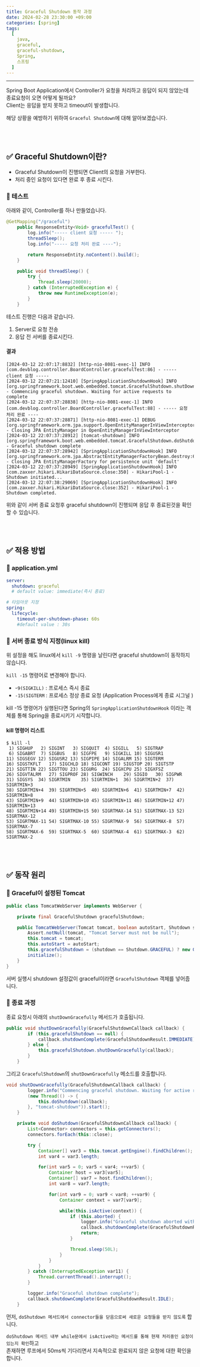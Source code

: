 ```yaml
---
title: Graceful Shutdown 동작 과정
date: 2024-02-28 23:30:00 +09:00
categories: [spring]
tags:
  [
    java,
    graceful,
    graceful-shutdown,
    Spring,
    스프링
  ]
---
```


* * *

Spring Boot Application에서 Controller가 요청을 처리하고 응답이 되지 않았는데 종료요청이 오면 어떻게 될까요?  
Client는 응답을 받지 못하고 timeout이 발생합니다.

해당 상황을 예방하기 위하여 `Graceful Shutdown`에 대해 알아보겠습니다.

<br><br>

##  ✅ Graceful Shutdown이란?

* Graceful Shutdown이 진행되면 Client의 요청을 거부한다.
* 처리 중인 요청이 있다면 완료 후 종료 시킨다.

### 📌 테스트

아래와 같이, Controller를 하나 만들었습니다.

```java
@GetMapping("/graceful")
    public ResponseEntity<Void> gracefulTest() {
        log.info("----- client 요청 ----- ");
        threadSleep();
        log.info("----- 요청 처리 완료 ----");

        return ResponseEntity.noContent().build();
    }

    public void threadSleep() {
        try {
            Thread.sleep(20000);
        } catch (InterruptedException e) {
            throw new RuntimeException(e);
        }
    }
```
테스트 진행은 다음과 같습니다.

1. Server로 요청 전송
2. 응답 전 서버를 종료시킨다.

#### 결과
```text
[2024-03-12 22:07:17:8832] [http-nio-8081-exec-1] INFO  [com.devblog.controller.BoardController.gracefulTest:86] - ----- client 요청 ----- 
[2024-03-12 22:07:21:12410] [SpringApplicationShutdownHook] INFO  [org.springframework.boot.web.embedded.tomcat.GracefulShutdown.shutDownGracefully:53] - Commencing graceful shutdown. Waiting for active requests to complete
[2024-03-12 22:07:37:28838] [http-nio-8081-exec-1] INFO  [com.devblog.controller.BoardController.gracefulTest:88] - ----- 요청 처리 완료 ----
[2024-03-12 22:07:37:28871] [http-nio-8081-exec-1] DEBUG [org.springframework.orm.jpa.support.OpenEntityManagerInViewInterceptor.afterCompletion:111] - Closing JPA EntityManager in OpenEntityManagerInViewInterceptor
[2024-03-12 22:07:37:28912] [tomcat-shutdown] INFO  [org.springframework.boot.web.embedded.tomcat.GracefulShutdown.doShutdown:78] - Graceful shutdown complete
[2024-03-12 22:07:37:28942] [SpringApplicationShutdownHook] INFO  [org.springframework.orm.jpa.AbstractEntityManagerFactoryBean.destroy:651] - Closing JPA EntityManagerFactory for persistence unit 'default'
[2024-03-12 22:07:37:28949] [SpringApplicationShutdownHook] INFO  [com.zaxxer.hikari.HikariDataSource.close:350] - HikariPool-1 - Shutdown initiated...
[2024-03-12 22:07:38:29069] [SpringApplicationShutdownHook] INFO  [com.zaxxer.hikari.HikariDataSource.close:352] - HikariPool-1 - Shutdown completed.
```

위와 같이 서버 종료 요청후 graceful shutdown이 진행되며 응답 후 종료된것을 확인할 수 있습니다.

<br><br>

## ✅ 적용 방법

### 📌 application.yml
```yaml
server:
  shutdown: graceful 
  # default value: immediate(즉시 종료)

# 타임아웃 지정
spring:
  lifecycle:
    timeout-per-shutdown-phase: 60s
    #default value : 30s
```

### 📌 서버 종료 방식 지정(linux kill)
위 설정을 해도 linux에서 `kill -9` 명령을 날린다면 graceful shutdown이 동작하지 않습니다.

`kill -15` 명령어로 변경해야 합니다.
* -`9(SIGKILL)` : 프로세스 즉시 종료
* `-15(SIGTERM` : 프로세스 정상 종료 요청 (Application Process에게 종료 시그널 )

kill -15 명령어가 실행된다면 Spring의 `SpringApplicationShutdownHook` 이라는 객체를 통해 Spring을 종료시키기 시작합니다.

#### kill 명령어 리스트
```text
$ kill -l
 1) SIGHUP	 2) SIGINT	 3) SIGQUIT	 4) SIGILL	 5) SIGTRAP
 6) SIGABRT	 7) SIGBUS	 8) SIGFPE	 9) SIGKILL	10) SIGUSR1
11) SIGSEGV	12) SIGUSR2	13) SIGPIPE	14) SIGALRM	15) SIGTERM
16) SIGSTKFLT	17) SIGCHLD	18) SIGCONT	19) SIGSTOP	20) SIGTSTP
21) SIGTTIN	22) SIGTTOU	23) SIGURG	24) SIGXCPU	25) SIGXFSZ
26) SIGVTALRM	27) SIGPROF	28) SIGWINCH	29) SIGIO	30) SIGPWR
31) SIGSYS	34) SIGRTMIN	35) SIGRTMIN+1	36) SIGRTMIN+2	37) SIGRTMIN+3
38) SIGRTMIN+4	39) SIGRTMIN+5	40) SIGRTMIN+6	41) SIGRTMIN+7	42) SIGRTMIN+8
43) SIGRTMIN+9	44) SIGRTMIN+10	45) SIGRTMIN+11	46) SIGRTMIN+12	47) SIGRTMIN+13
48) SIGRTMIN+14	49) SIGRTMIN+15	50) SIGRTMAX-14	51) SIGRTMAX-13	52) SIGRTMAX-12
53) SIGRTMAX-11	54) SIGRTMAX-10	55) SIGRTMAX-9	56) SIGRTMAX-8	57) SIGRTMAX-7
58) SIGRTMAX-6	59) SIGRTMAX-5	60) SIGRTMAX-4	61) SIGRTMAX-3	62) SIGRTMAX-2
```

<br><br>

## ✅ 동작 원리

### 📌 Graceful이 설정된 Tomcat

```java
public class TomcatWebServer implements WebServer {

    private final GracefulShutdown gracefulShutdown;

    public TomcatWebServer(Tomcat tomcat, boolean autoStart, Shutdown shutdown) {
        Assert.notNull(tomcat, "Tomcat Server must not be null");
        this.tomcat = tomcat;
        this.autoStart = autoStart;
        this.gracefulShutdown = (shutdown == Shutdown.GRACEFUL) ? new GracefulShutdown(tomcat) : null;
        initialize();
    }
}
```
서버 실행시 shutdown 설정값이 graceful이라면 `GracefulShutdown` 객체를 넣어줍니다.

### 📌 종료 과정

종료 요청시 아래의 `shutDownGracefully` 메서드가 호출됩니다. 
```java
public void shutDownGracefully(GracefulShutdownCallback callback) {
        if (this.gracefulShutdown == null) {
            callback.shutdownComplete(GracefulShutdownResult.IMMEDIATE);
        } else {
            this.gracefulShutdown.shutDownGracefully(callback);
        }
    }
```

그리고 `GracefulShutdown`의 `shutDownGracefully` 메소드를 호출합니다.
```java
void shutDownGracefully(GracefulShutdownCallback callback) {
        logger.info("Commencing graceful shutdown. Waiting for active requests to complete");
        (new Thread(() -> {
            this.doShutdown(callback);
        }, "tomcat-shutdown")).start();
    }

    private void doShutdown(GracefulShutdownCallback callback) {
        List<Connector> connectors = this.getConnectors();
        connectors.forEach(this::close);

        try {
            Container[] var3 = this.tomcat.getEngine().findChildren();
            int var4 = var3.length;

            for(int var5 = 0; var5 < var4; ++var5) {
                Container host = var3[var5];
                Container[] var7 = host.findChildren();
                int var8 = var7.length;

                for(int var9 = 0; var9 < var8; ++var9) {
                    Container context = var7[var9];

                    while(this.isActive(context)) {
                        if (this.aborted) {
                            logger.info("Graceful shutdown aborted with one or more requests still active");
                            callback.shutdownComplete(GracefulShutdownResult.REQUESTS_ACTIVE);
                            return;
                        }

                        Thread.sleep(50L);
                    }
                }
            }
        } catch (InterruptedException var11) {
            Thread.currentThread().interrupt();
        }

        logger.info("Graceful shutdown complete");
        callback.shutdownComplete(GracefulShutdownResult.IDLE);
    }
```

먼저, `doShutdown 메서드에서 connector들을 닫음으로써 새로운 요청들을 받지 않도록` 합니다.

`doShutdown 메서드 내부 while문에서 isActive라는 메서드를 통해 현재 처리중인 요청이 있는지 확인`하고   
존재하면 루프에서 50ms씩 기다리면서 지속적으로 완료되지 않은 요청에 대한 확인을 합니다.



